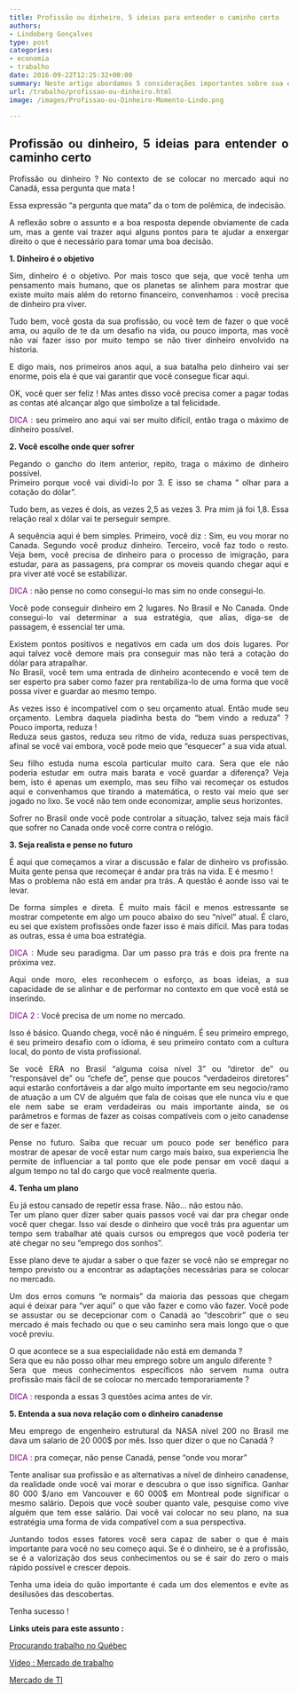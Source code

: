 ```yaml
---
title: Profissão ou dinheiro, 5 ideias para entender o caminho certo
authors:
- Lindoberg Gonçalves
type: post
categories:
- economia
- trabalho
date: 2016-09-22T12:25:32+00:00
summary: Neste artigo abordamos 5 considerações importantes sobre sua estratégia para conseguir se colocar no mercado. Sem pressa, bem pensado, planejado. Algumas profissões são mais difíceis. O que você pode fazer a respeito ? Sobre qual ângulo você deve abordar esta questão. Esteja preparado !
url: /trabalho/profissao-ou-dinheiro.html
image: /images/Profissao-ou-Dinheiro-Momento-Lindo.png

---
```

<h2 style="text-align: justify;">
  Profissão ou dinheiro, 5 ideias para entender o caminho certo
</h2>

<p style="text-align: justify;">
  Profissão ou dinheiro ? No contexto de se colocar no mercado aqui no Canadá, essa pergunta que mata !
</p>

<p style="text-align: justify;">
  Essa expressão &#8220;a pergunta que mata&#8221; da o tom de polêmica, de indecisão.
</p>

<p style="text-align: justify;">
  A reflexão sobre o assunto e a boa resposta depende obviamente de cada um, mas a gente vai trazer aqui alguns pontos para te ajudar a enxergar direito o que é necessário para tomar uma boa decisão.
</p>

<p style="text-align: justify;">
  <strong>1. Dinheiro é o objetivo</strong>
</p>

<p style="text-align: justify;">
  Sim, dinheiro é o objetivo. Por mais tosco que seja, que você tenha um pensamento mais humano, que os planetas se alinhem para mostrar que existe muito mais além do retorno financeiro, convenhamos : você precisa de dinheiro pra viver.
</p>

<p style="text-align: justify;">
  Tudo bem, você gosta da sua profissão, ou você tem de fazer o que você ama, ou aquilo de te da um desafio na vida, ou pouco importa, mas você não vai fazer isso por muito tempo se não tiver dinheiro envolvido na historia.
</p>

<p style="text-align: justify;">
  E digo mais, nos primeiros anos aqui, a sua batalha pelo dinheiro vai ser enorme, pois ela é que vai garantir que você consegue ficar aqui.
</p>

<p style="text-align: justify;">
  OK, você quer ser feliz ! Mas antes disso você precisa comer a pagar todas as contas até alcançar algo que simbolize a tal felicidade.
</p>

<p style="text-align: justify;">
  <span style="color: #800080;">DICA :</span> seu primeiro ano aqui vai ser muito difícil, então traga o máximo de dinheiro possível.
</p>

<p style="text-align: justify;">
  <strong>2. Você escolhe onde quer sofrer</strong>
</p>

<p style="text-align: justify;">
  Pegando o gancho do item anterior, repito, traga o máximo de dinheiro possível.<br /> Primeiro porque você vai dividi-lo por 3. E isso se chama &#8221; olhar para a cotação do dólar&#8221;.
</p>

<p style="text-align: justify;">
  Tudo bem, as vezes é dois, as vezes 2,5 as vezes 3. Pra mim já foi 1,8. Essa relação real x dólar vai te perseguir sempre.
</p>

<p style="text-align: justify;">
  A sequência aqui é bem simples. Primeiro, você diz : Sim, eu vou morar no Canada. Segundo você produz dinheiro. Terceiro, você faz todo o resto. Veja bem, você precisa de dinheiro para o processo de imigração, para estudar, para as passagens, pra comprar os moveis quando chegar aqui e pra viver até você se estabilizar.
</p>

<p style="text-align: justify;">
  <span style="color: #800080;">DICA :</span> não pense no como consegui-lo mas sim no onde consegui-lo.
</p>

<p style="text-align: justify;">
  Você pode conseguir dinheiro em 2 lugares. No Brasil e No Canada. Onde consegui-lo vai determinar a sua estratégia, que alias, diga-se de passagem, é essencial ter uma.
</p>

<p style="text-align: justify;">
  Existem pontos positivos e negativos em cada um dos dois lugares. Por aqui talvez você demore mais pra conseguir mas não terá a cotação do dólar para atrapalhar.<br /> No Brasil, você tem uma entrada de dinheiro acontecendo e você tem de ser esperto pra saber como fazer pra rentabiliza-lo de uma forma que você possa viver e guardar ao mesmo tempo.
</p>

<p style="text-align: justify;">
  As vezes isso é incompatível com o seu orçamento atual. Então mude seu orçamento. Lembra daquela piadinha besta do &#8220;bem vindo a reduza&#8221; ? Pouco importa, reduza !<br /> Reduza seus gastos, reduza seu ritmo de vida, reduza suas perspectivas, afinal se você vai embora, você pode meio que &#8220;esquecer&#8221; a sua vida atual.
</p>

<p style="text-align: justify;">
  Seu filho estuda numa escola particular muito cara. Sera que ele não poderia estudar em outra mais barata e você guardar a diferença? Veja bem, isto é apenas um exemplo, mas seu filho vai recomeçar os estudos aqui e convenhamos que tirando a matemática, o resto vai meio que ser jogado no lixo. Se você não tem onde economizar, amplie seus horizontes.
</p>

<p style="text-align: justify;">
  Sofrer no Brasil onde você pode controlar a situação, talvez seja mais fácil que sofrer no Canada onde você corre contra o relógio.
</p>

<p style="text-align: justify;">
  <strong>3. Seja realista e pense no futuro</strong>
</p>

<p style="text-align: justify;">
  É aqui que começamos a virar a discussão e falar de dinheiro vs profissão. Muita gente pensa que recomeçar é andar pra trás na vida. E é mesmo !<br /> Mas o problema não está em andar pra trás. A questão é aonde isso vai te levar.
</p>

<p style="text-align: justify;">
  De forma simples e direta. É muito mais fácil e menos estressante se mostrar competente em algo um pouco abaixo do seu &#8220;nível&#8221; atual. É claro, eu sei que existem profissões onde fazer isso é mais difícil. Mas para todas as outras, essa é uma boa estratégia.
</p>

<p style="text-align: justify;">
  <span style="color: #800080;">DICA :</span> Mude seu paradigma. Dar um passo pra trás e dois pra frente na próxima vez.
</p>

<p style="text-align: justify;">
  Aqui onde moro, eles reconhecem o esforço, as boas ideias, a sua capacidade de se alinhar e de performar no contexto em que você está se inserindo.
</p>

<p style="text-align: justify;">
  <span style="color: #800080;">DICA 2 :</span> Você precisa de um nome no mercado.
</p>

<p style="text-align: justify;">
  Isso é básico. Quando chega, você não é ninguém. É seu primeiro emprego, é seu primeiro desafio com o idioma, é seu primeiro contato com a cultura local, do ponto de vista profissional.
</p>

<p style="text-align: justify;">
  Se você ERA no Brasil &#8220;alguma coisa nível 3&#8221; ou &#8220;diretor de&#8221; ou &#8220;responsável de&#8221; ou &#8220;chefe de&#8221;, pense que poucos &#8220;verdadeiros diretores&#8221; aqui estarão confortáveis a dar algo muito importante em seu negocio/ramo de atuação a um CV de alguém que fala de coisas que ele nunca viu e que ele nem sabe se eram verdadeiras ou mais importante ainda, se os parâmetros e formas de fazer as coisas compatíveis com o jeito canadense de ser e fazer.
</p>

<p style="text-align: justify;">
  Pense no futuro. Saiba que recuar um pouco pode ser benéfico para mostrar de apesar de você estar num cargo mais baixo, sua experiencia lhe permite de influenciar a tal ponto que ele pode pensar em você daqui a algum tempo no tal do cargo que você realmente queria.
</p>

<p style="text-align: justify;">
  <strong>4. Tenha um plano</strong>
</p>

<p style="text-align: justify;">
  Eu já estou cansado de repetir essa frase. Não&#8230; não estou não.<br /> Ter um plano quer dizer saber quais passos você vai dar pra chegar onde você quer chegar. Isso vai desde o dinheiro que você trás pra aguentar um tempo sem trabalhar até quais cursos ou empregos que você poderia ter até chegar no seu &#8220;emprego dos sonhos&#8221;.
</p>

<p style="text-align: justify;">
  Esse plano deve te ajudar a saber o que fazer se você não se empregar no tempo previsto ou a encontrar as adaptações necessárias para se colocar no mercado.
</p>

<p style="text-align: justify;">
  Um dos erros comuns &#8220;e normais&#8221; da maioria das pessoas que chegam aqui é deixar para &#8220;ver aqui&#8221; o que vão fazer e como vão fazer. Você pode se assustar ou se decepcionar com o Canadá ao &#8220;descobrir&#8221; que o seu mercado é mais fechado ou que o seu caminho sera mais longo que o que você previu.
</p>

<p style="text-align: justify;">
  O que acontece se a sua especialidade não está em demanda ?<br /> Sera que eu não posso olhar meu emprego sobre um angulo diferente ?<br /> Sera que meus conhecimentos específicos não servem numa outra profissão mais fácil de se colocar no mercado temporariamente ?
</p>

<p style="text-align: justify;">
  <span style="color: #800080;">DICA :</span> responda a essas 3 questões acima antes de vir.
</p>

<p style="text-align: justify;">
  <strong>5. Entenda a sua nova relação com o dinheiro canadense</strong>
</p>

<p style="text-align: justify;">
  Meu emprego de engenheiro estrutural da NASA nível 200 no Brasil me dava um salario de 20 000$ por mês. Isso quer dizer o que no Canadá ?
</p>

<p style="text-align: justify;">
  <span style="color: #800080;">DICA :</span> pra começar, não pense Canadá, pense &#8220;onde vou morar&#8221;
</p>

<p style="text-align: justify;">
  Tente analisar sua profissão e as alternativas a nível de dinheiro canadense, da realidade onde você vai morar e descubra o que isso significa. Ganhar 80 000 $/ano em Vancouver e 60 000$ em Montreal pode significar o mesmo salário. Depois que você souber quanto vale, pesquise como vive alguém que tem esse salário. Dai você vai colocar no seu plano, na sua estratégia uma forma de vida compatível com a sua perspectiva.
</p>

<p style="text-align: justify;">
  Juntando todos esses fatores você sera capaz de saber o que é mais importante para você no seu começo aqui. Se é o dinheiro, se é a profissão, se é a valorização dos seus conhecimentos ou se é sair do zero o mais rápido possível e crescer depois.
</p>

<p style="text-align: justify;">
  Tenha uma ideia do quão importante é cada um dos elementos e evite as desilusões das descobertas.
</p>

<p style="text-align: justify;">
  Tenha sucesso !
</p>

<p style="text-align: justify;">
  <strong>Links uteis para este assunto :</strong>
</p>

<p style="text-align: justify;">
  <a href="http://www.canadaagora.com/purenohotdog/procurando-trabalho-no-quebec.html">Procurando trabalho no Québec</a>
</p>

<p style="text-align: justify;">
  <a href="http://www.canadaagora.com/berg/formas-abordar-mercado-trabalho-no-canada.html">Video : Mercado de trabalho</a>
</p>

<p style="text-align: justify;">
  <a href="http://www.canadaagora.com/berg/mercado-de-ti.html">Mercado de TI</a>
</p>